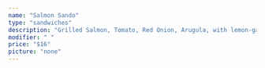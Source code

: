 ```yaml
---
name: "Salmon Sando"
type: "sandwiches"
description: "Grilled Salmon, Tomato, Red Onion, Arugula, with lemon-garlin aioli"
modifier: " "
price: "$16"
picture: "none"
---
```

